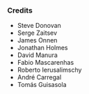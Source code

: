 ### Credits

* Steve Donovan
* Serge Zaitsev
* James Onnen
* Jonathan Holmes
* David Manura
* Fabio Mascarenhas
* Roberto Ierusalimschy
* André Carregal
* Tomás Guisasola
